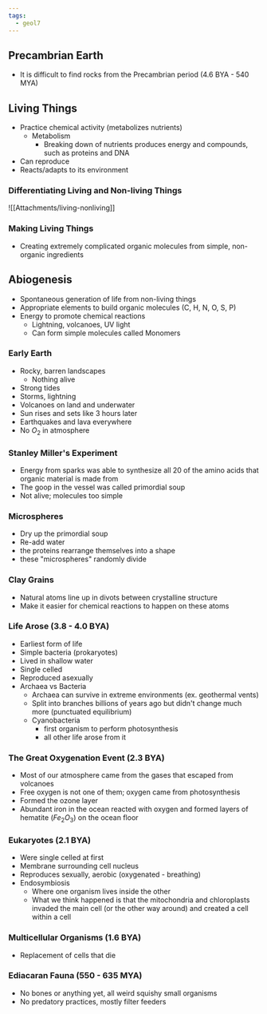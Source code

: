 ```yaml
---
tags:
  - geol7
---
```

## Precambrian Earth
* It is difficult to find rocks from the Precambrian period (4.6 BYA - 540 MYA)
## Living Things
* Practice chemical activity (metabolizes nutrients)
	* Metabolism
		* Breaking down of nutrients produces energy and compounds, such as proteins and DNA
* Can reproduce
* Reacts/adapts to its environment
### Differentiating Living and Non-living Things
 ![[Attachments/living-nonliving]]
### Making Living Things
* Creating extremely complicated organic molecules from simple, non-organic ingredients
## Abiogenesis
* Spontaneous generation of life from non-living things
* Appropriate elements to build organic molecules (C, H, N, O, S, P)
* Energy to promote chemical reactions
	* Lightning, volcanoes, UV light
	* Can form simple molecules called Monomers
### Early Earth
* Rocky, barren landscapes
	* Nothing alive
* Strong tides
* Storms, lightning
* Volcanoes on land and underwater
* Sun rises and sets like 3 hours later
* Earthquakes and lava everywhere
* No $O_2$ in atmosphere
### Stanley Miller's Experiment
* Energy from sparks was able to synthesize all 20 of the amino acids that organic material is made from
* The goop in the vessel was called primordial soup
* Not alive; molecules too simple
### Microspheres
* Dry up the primordial soup
* Re-add water
* the proteins rearrange themselves into a shape
* these "microspheres" randomly divide
### Clay Grains
* Natural atoms line up in divots between crystalline structure
* Make it easier for chemical reactions to happen on these atoms
### Life Arose (3.8 - 4.0 BYA)
* Earliest form of life
* Simple bacteria (prokaryotes)
* Lived in shallow water
* Single celled
* Reproduced asexually
* Archaea vs Bacteria
	* Archaea can survive in extreme environments (ex. geothermal vents)
	* Split into branches billions of years ago but didn't change much more (punctuated equilibrium)
	* Cyanobacteria
		* first organism to perform photosynthesis
		* all other life arose from it
### The Great Oxygenation Event (2.3 BYA)
* Most of our atmosphere came from the gases that escaped from volcanoes
* Free oxygen is not one of them; oxygen came from photosynthesis
* Formed the ozone layer
* Abundant iron in the ocean reacted with oxygen and formed layers of hematite ($Fe_2O_3$) on the ocean floor
### Eukaryotes (2.1 BYA)
* Were single celled at first
* Membrane surrounding cell nucleus
* Reproduces sexually, aerobic (oxygenated - breathing)
* Endosymbiosis
	* Where one organism lives inside the other
	* What we think happened is that the mitochondria and chloroplasts invaded the main cell (or the other way around) and created a cell within a cell
### Multicellular Organisms (1.6 BYA)
* Replacement of cells that die
### Ediacaran Fauna (550 - 635 MYA)
* No bones or anything yet, all weird squishy small organisms
* No predatory practices, mostly filter feeders